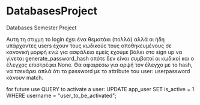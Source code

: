 # DatabasesProject

Databases Semester Project

Αυτη τη στιγμη το login έχει ένα θεματάκι (πολλά) αλλά οι ήδη υπάρχοντες users έχουν τους κωδικούς τους αποθηκευμένους σε κανονική μορφή ενώ για ασφάλεια εμείς έχουμε βάλει στο sign up να γίνεται generate_password_hash οπότε δεν είναι συμβατοί οι κωδικοί και ο έλεγχος επιστρέφει None. Θα αφαιρέσω για αρψή τον έλεγχο με το hash, να τσεκάρει απλά ότι το password με το attribute του user: userpassword κάνουν match.

for future use QUERY to activate a user:
UPDATE app_user
SET is_active = 1
WHERE username = "user_to_be_activated";
